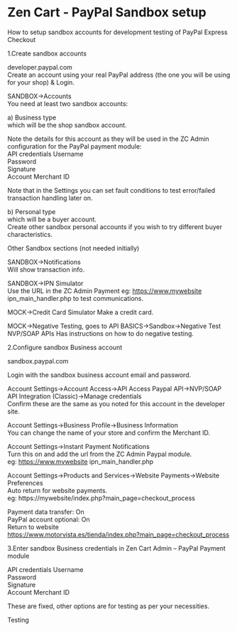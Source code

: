 # Zen Cart - PayPal Sandbox setup
How to setup sandbox accounts for development testing of PayPal Express Checkout

1.Create sandbox accounts

developer.paypal.com  
Create an account using your real PayPal address (the one you will be using for your shop) & Login.

SANDBOX->Accounts  
You need at least two sandbox accounts:

a) Business type   
which will be the shop sandbox account.

Note the details for this account as they will be used in the ZC Admin configuration for the PayPal payment module:  
API credentials Username  
Password  
Signature  
Account Merchant ID  

Note that in the Settings you can set fault conditions to test error/failed transaction handling later on.

b) Personal type  
which will be a buyer account.  
Create other sandbox personal accounts if you wish to try different buyer characteristics.

Other Sandbox sections (not needed initially)

SANDBOX->Notifications  
Will show transaction info.

SANDBOX->IPN Simulator  
Use the URL in the ZC Admin Payment eg: https://www.mywebsite ipn_main_handler.php
to test communications.

MOCK->Credit Card Simulator
Make a credit card.

MOCK->Negative Testing, goes to API BASICS->Sandbox->Negative Test NVP/SOAP APIs
Has instructions on how to do negative testing.

2.Configure sandbox Business account

sandbox.paypal.com

Login with the sandbox business account email and password.

Account Settings->Account Access->API Access
Paypal API->NVP/SOAP API Integration (Classic)->Manage credentials  
Confirm these are the same as you noted for this account in the developer site.

Account Settings->Business Profile->Business Information  
You can change the name of your store and confirm the Merchant ID.

Account Settings->Instant Payment Notifications  
Turn this on and add the url from the ZC Admin Paypal module.  
eg: https://www.mywebsite ipn_main_handler.php

Account Settings->Products and Services->Website Payments->Website Preferences  
Auto return for website payments.  
eg: https://mywebsite/index.php?main_page=checkout_process

Payment data transfer: On  
PayPal account optional: On  
Return to website  
https://www.motorvista.es/tienda/index.php?main_page=checkout_process

3.Enter sandbox Business credentials in Zen Cart Admin – PayPal Payment module

API credentials Username  
Password  
Signature  
Account Merchant ID

These are fixed, other options are for testing as per your necessities.

Testing
